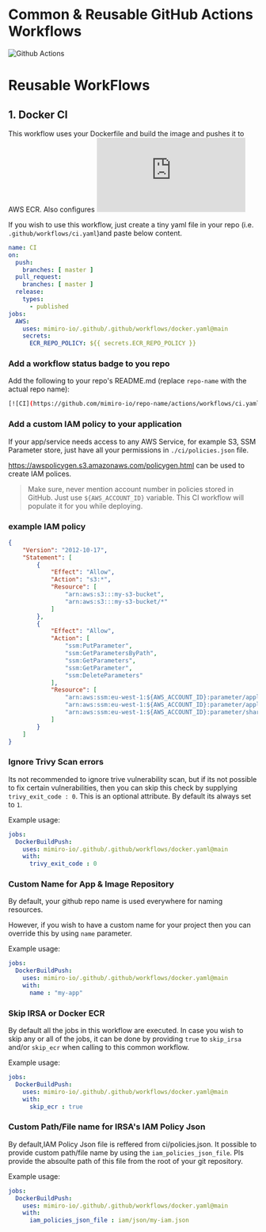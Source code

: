 
# Common & Reusable GitHub Actions Workflows

![Github Actions](https://avatars.githubusercontent.com/u/44036562?s=200&v=4)

# Reusable WorkFlows

## 1. Docker CI

This workflow uses your Dockerfile and build the image and pushes it to AWS ECR.
Also configures ![IRSA](https://docs.aws.amazon.com/eks/latest/userguide/iam-roles-for-service-accounts.html)

If you wish to use this workflow, just create a tiny yaml file in your repo (i.e. `.github/workflows/ci.yaml`)and paste below content.

```yaml
name: CI
on:
  push:
    branches: [ master ]
  pull_request:
    branches: [ master ]
  release:
    types:
      - published
jobs:
  AWS:
    uses: mimiro-io/.github/.github/workflows/docker.yaml@main
    secrets:
      ECR_REPO_POLICY: ${{ secrets.ECR_REPO_POLICY }}
```

### Add a workflow status badge to you repo

Add the following to your repo's README.md (replace `repo-name` with the actual repo name):

```sh
[![CI](https://github.com/mimiro-io/repo-name/actions/workflows/ci.yaml/badge.svg)](https://github.com/mimiro-io/repo-name/actions/workflows/ci.yaml)
```

### Add a custom IAM policy to your application

If your app/service needs access to any AWS Service, for example S3, SSM Parameter store, just have all your permissions in `./ci/policies.json` file.

https://awspolicygen.s3.amazonaws.com/policygen.html can be used to create IAM polices.

> Make sure, never mention account number in policies stored in GitHub. Just use `${AWS_ACCOUNT_ID}` variable. This CI workflow will populate it for you while deploying. 

### example IAM policy

```json
{
    "Version": "2012-10-17",
    "Statement": [
        {
            "Effect": "Allow",
            "Action": "s3:*",
            "Resource": [
                "arn:aws:s3:::my-s3-bucket",
                "arn:aws:s3:::my-s3-bucket/*"
            ]
        },
        {
            "Effect": "Allow",
            "Action": [
                "ssm:PutParameter",
                "ssm:GetParametersByPath",
                "ssm:GetParameters",
                "ssm:GetParameter",
                "ssm:DeleteParameters"
            ],
            "Resource": [
                "arn:aws:ssm:eu-west-1:${AWS_ACCOUNT_ID}:parameter/application/app-name/*",
                "arn:aws:ssm:eu-west-1:${AWS_ACCOUNT_ID}:parameter/application/shared/*",
                "arn:aws:ssm:eu-west-1:${AWS_ACCOUNT_ID}:parameter/shared/*"
            ]
        }
    ]
}

```

### Ignore Trivy Scan errors

Its not recommended to ignore trive vulnerability scan, but if its not possible to fix
certain vulnerabilities, then you can skip this check by supplying `trivy_exit_code : 0`. 
This is an optional attribute. By default its always set to `1`. 

Example usage:  

```yaml
jobs:
  DockerBuildPush:
    uses: mimiro-io/.github/.github/workflows/docker.yaml@main
    with:
      trivy_exit_code : 0
```

### Custom Name for App & Image Repository

By default, your github repo name is used everywhere for naming resources.  

However, if you wish to have a custom name for your project then you can override this by using `name` parameter.

Example usage:  

```yaml
jobs:
  DockerBuildPush:
    uses: mimiro-io/.github/.github/workflows/docker.yaml@main
    with:
      name : "my-app"
```

### Skip IRSA or Docker ECR

By default all the jobs in this workflow are executed. In case you wish to skip any or all of the jobs, it can be done by providing `true` to `skip_irsa` and/or `skip_ecr` when calling to this common workflow.

Example usage:  

```yaml
jobs:
  DockerBuildPush:
    uses: mimiro-io/.github/.github/workflows/docker.yaml@main
    with:
      skip_ecr : true
```

### Custom Path/File name for IRSA's IAM Policy Json

By default,IAM Policy Json file is reffered from ci/policies.json. It possible to provide custom path/file name by using the `iam_policies_json_file`. Pls provide the absoulte path of this file from the root of your git repository.

Example usage:  

```yaml
jobs:
  DockerBuildPush:
    uses: mimiro-io/.github/.github/workflows/docker.yaml@main
    with:
      iam_policies_json_file : iam/json/my-iam.json
```
